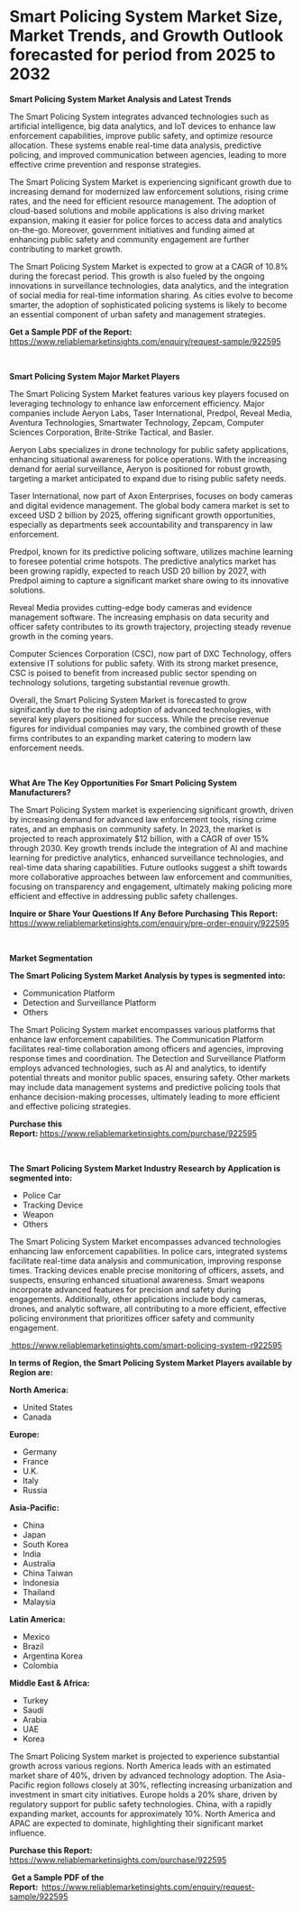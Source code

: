 <p><h1>Smart Policing System Market Size, Market Trends, and Growth Outlook forecasted for period from 2025 to 2032</h1></p><p><strong>Smart Policing System Market Analysis and Latest Trends</strong></p>
<p><p>The Smart Policing System integrates advanced technologies such as artificial intelligence, big data analytics, and IoT devices to enhance law enforcement capabilities, improve public safety, and optimize resource allocation. These systems enable real-time data analysis, predictive policing, and improved communication between agencies, leading to more effective crime prevention and response strategies.</p><p>The Smart Policing System Market is experiencing significant growth due to increasing demand for modernized law enforcement solutions, rising crime rates, and the need for efficient resource management. The adoption of cloud-based solutions and mobile applications is also driving market expansion, making it easier for police forces to access data and analytics on-the-go. Moreover, government initiatives and funding aimed at enhancing public safety and community engagement are further contributing to market growth.</p><p>The Smart Policing System Market is expected to grow at a CAGR of 10.8% during the forecast period. This growth is also fueled by the ongoing innovations in surveillance technologies, data analytics, and the integration of social media for real-time information sharing. As cities evolve to become smarter, the adoption of sophisticated policing systems is likely to become an essential component of urban safety and management strategies.</p></p>
<p><strong>Get a Sample PDF of the Report:&nbsp;</strong> <a href="https://www.reliablemarketinsights.com/enquiry/request-sample/922595?utm_campaign=3545&utm_medium=2&utm_source=Github&utm_content=ia&utm_term=18042025&utm_id=smart-policing-system">https://www.reliablemarketinsights.com/enquiry/request-sample/922595</a></p>
<p>&nbsp;</p>
<p><strong>Smart Policing System Major Market Players</strong></p>
<p><p>The Smart Policing System Market features various key players focused on leveraging technology to enhance law enforcement efficiency. Major companies include Aeryon Labs, Taser International, Predpol, Reveal Media, Aventura Technologies, Smartwater Technology, Zepcam, Computer Sciences Corporation, Brite-Strike Tactical, and Basler.</p><p>Aeryon Labs specializes in drone technology for public safety applications, enhancing situational awareness for police operations. With the increasing demand for aerial surveillance, Aeryon is positioned for robust growth, targeting a market anticipated to expand due to rising public safety needs.</p><p>Taser International, now part of Axon Enterprises, focuses on body cameras and digital evidence management. The global body camera market is set to exceed USD 2 billion by 2025, offering significant growth opportunities, especially as departments seek accountability and transparency in law enforcement.</p><p>Predpol, known for its predictive policing software, utilizes machine learning to foresee potential crime hotspots. The predictive analytics market has been growing rapidly, expected to reach USD 20 billion by 2027, with Predpol aiming to capture a significant market share owing to its innovative solutions.</p><p>Reveal Media provides cutting-edge body cameras and evidence management software. The increasing emphasis on data security and officer safety contributes to its growth trajectory, projecting steady revenue growth in the coming years.</p><p>Computer Sciences Corporation (CSC), now part of DXC Technology, offers extensive IT solutions for public safety. With its strong market presence, CSC is poised to benefit from increased public sector spending on technology solutions, targeting substantial revenue growth.</p><p>Overall, the Smart Policing System Market is forecasted to grow significantly due to the rising adoption of advanced technologies, with several key players positioned for success. While the precise revenue figures for individual companies may vary, the combined growth of these firms contributes to an expanding market catering to modern law enforcement needs.</p></p>
<p>&nbsp;</p>
<p><strong>What Are The Key Opportunities For Smart Policing System Manufacturers?</strong></p>
<p><p>The Smart Policing System market is experiencing significant growth, driven by increasing demand for advanced law enforcement tools, rising crime rates, and an emphasis on community safety. In 2023, the market is projected to reach approximately $12 billion, with a CAGR of over 15% through 2030. Key growth trends include the integration of AI and machine learning for predictive analytics, enhanced surveillance technologies, and real-time data sharing capabilities. Future outlooks suggest a shift towards more collaborative approaches between law enforcement and communities, focusing on transparency and engagement, ultimately making policing more efficient and effective in addressing public safety challenges.</p></p>
<p><strong>Inquire or Share Your Questions If Any Before Purchasing This Report:</strong> <a href="https://www.reliablemarketinsights.com/enquiry/pre-order-enquiry/922595?utm_campaign=3545&utm_medium=2&utm_source=Github&utm_content=ia&utm_term=18042025&utm_id=smart-policing-system">https://www.reliablemarketinsights.com/enquiry/pre-order-enquiry/922595</a></p>
<p>&nbsp;</p>
<p><strong>Market Segmentation</strong></p>
<p><strong>The Smart Policing System Market Analysis by types is segmented into:</strong></p>
<p><ul><li>Communication Platform</li><li>Detection and Surveillance Platform</li><li>Others</li></ul></p>
<p><p>The Smart Policing System market encompasses various platforms that enhance law enforcement capabilities. The Communication Platform facilitates real-time collaboration among officers and agencies, improving response times and coordination. The Detection and Surveillance Platform employs advanced technologies, such as AI and analytics, to identify potential threats and monitor public spaces, ensuring safety. Other markets may include data management systems and predictive policing tools that enhance decision-making processes, ultimately leading to more efficient and effective policing strategies.</p></p>
<p><strong>Purchase this Report:&nbsp;</strong><a href="https://www.reliablemarketinsights.com/purchase/922595?utm_campaign=3545&utm_medium=2&utm_source=Github&utm_content=ia&utm_term=18042025&utm_id=smart-policing-system">https://www.reliablemarketinsights.com/purchase/922595</a></p>
<p>&nbsp;</p>
<p><strong>The Smart Policing System Market Industry Research by Application is segmented into:</strong></p>
<p><ul><li>Police Car</li><li>Tracking Device</li><li>Weapon</li><li>Others</li></ul></p>
<p><p>The Smart Policing System Market encompasses advanced technologies enhancing law enforcement capabilities. In police cars, integrated systems facilitate real-time data analysis and communication, improving response times. Tracking devices enable precise monitoring of officers, assets, and suspects, ensuring enhanced situational awareness. Smart weapons incorporate advanced features for precision and safety during engagements. Additionally, other applications include body cameras, drones, and analytic software, all contributing to a more efficient, effective policing environment that prioritizes officer safety and community engagement.</p></p>
<p><a href="https://www.reliablemarketinsights.com/smart-policing-system-r922595?utm_campaign=3545&utm_medium=2&utm_source=Github&utm_content=ia&utm_term=18042025&utm_id=smart-policing-system">&nbsp;https://www.reliablemarketinsights.com/smart-policing-system-r922595</a></p>
<p><strong>In terms of Region, the Smart Policing System Market Players available by Region are:</strong></p>
<p>
    <p> <strong> North America: </strong>
        <ul>
            <li>United States</li>
            <li>Canada</li>
        </ul>
        </p> 
    <p> <strong> Europe: </strong>
        <ul>
            <li>Germany</li>
            <li>France</li>
            <li>U.K.</li>
            <li>Italy</li>
            <li>Russia</li>
        </ul>
        </p> 
    <p> <strong> Asia-Pacific: </strong>
        <ul>
            <li>China</li>
            <li>Japan</li>
            <li>South Korea</li>
            <li>India</li>
            <li>Australia</li>
            <li>China Taiwan</li>
            <li>Indonesia</li>
            <li>Thailand</li>
            <li>Malaysia</li>
        </ul>
        </p> 
    <p> <strong> Latin America: </strong>
        <ul>
            <li>Mexico</li>
            <li>Brazil</li>
            <li>Argentina Korea</li>
            <li>Colombia</li>
        </ul>
        </p> 
    <p> <strong> Middle East & Africa: </strong>
        <ul>
            <li>Turkey</li>
            <li>Saudi</li>
            <li>Arabia</li>
            <li>UAE</li>
            <li>Korea</li>
        </ul>
    </p>
    </p>
<p><p>The Smart Policing System market is projected to experience substantial growth across various regions. North America leads with an estimated market share of 40%, driven by advanced technology adoption. The Asia-Pacific region follows closely at 30%, reflecting increasing urbanization and investment in smart city initiatives. Europe holds a 20% share, driven by regulatory support for public safety technologies. China, with a rapidly expanding market, accounts for approximately 10%. North America and APAC are expected to dominate, highlighting their significant market influence.</p></p>
<p><strong>Purchase this Report: </strong><a href="https://www.reliablemarketinsights.com/purchase/922595?utm_campaign=3545&utm_medium=2&utm_source=Github&utm_content=ia&utm_term=18042025&utm_id=smart-policing-system">https://www.reliablemarketinsights.com/purchase/922595</a></p>
<p>&nbsp;<strong>Get a Sample PDF of the Report:&nbsp;&nbsp;</strong><a href="https://www.reliablemarketinsights.com/enquiry/request-sample/922595?utm_campaign=3545&utm_medium=2&utm_source=Github&utm_content=ia&utm_term=18042025&utm_id=smart-policing-system">https://www.reliablemarketinsights.com/enquiry/request-sample/922595</a></p>
<p><strong></strong></p>
<p><p></p><p></p><p></p></p>